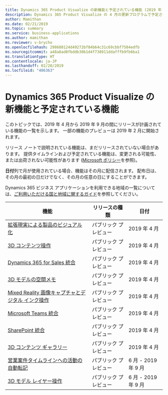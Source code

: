 ```yaml
---
title: Dynamics 365 Product Visualize の新機能と予定されている機能 (2019 年 4 月)
description: Dynamics 365 Product Visualize の 4 月の更新プログラムで予定されている機能の一覧
author: Mamithan
ms.date: 02/21/2019
ms.topic: summary
ms.service: business-applications
ms.author: mamithan
ms.reviewer: v-brycho
ms.openlocfilehash: 298680124d49272bf84b64c31c69cbbf7584edfb
ms.sourcegitcommit: a48a8ad8fbddb30b1d4f738911ddafffb9fb6ba1
ms.translationtype: HT
ms.contentlocale: ja-JP
ms.lasthandoff: 02/20/2019
ms.locfileid: "406363"
---
```

#  <a name="whats-new-and-planned-for-dynamics-365-product-visualize"></a>Dynamics 365 Product Visualize の新機能と予定されている機能

このトピックでは、2019 年 4 月から 2019 年 9 月の間にリリースが計画されている機能の一覧を示します。 一部の機能のプレビューは 2019 年 2 月に開始されます。

リリース ノートで説明されている機能は、まだリリースされていない場合があります。 提供タイムラインおよび予定されている機能は、変更される可能性、または出荷されない可能性があります ([Microsoft ポリシー](https://go.microsoft.com/fwlink/p/?linkid=2007332)を参照)。

**日付**列で月が使用されている場合、機能はその月に配信されます。 配布日は、その月の最初の日だけでなく、その月の任意の日にすることができます。

Dynamics 365 ビジネス アプリケーションを利用できる地域の一覧については、[ご利用いただける国と地域に関するガイド](https://aka.ms/dynamics_365_international_availability_deck)を参照してください。


| 機能                                                      | リリースの種類   | 日付        |
|--------------------------------------------------------------|----------------|-----------------------------|
| [拡張現実による製品のビジュアル化](product-visualization.md)      | パブリック プレビュー | 2019 年 4 月 |
| [3D コンテンツ操作](3D-content-manipulation.md)| パブリック プレビュー | 2019 年 4 月 |
| [Dynamics 365 for Sales 統合](D365-integration.md)                    | パブリック プレビュー | 2019 年 4 月 |
| [3D モデルの空間メモ](spatial-notes.md)                    | パブリック プレビュー | 2019 年 4 月 |
| [Mixed Reality 画像キャプチャとデジタル インク操作](image-digital-inking.md)                    | パブリック プレビュー | 2019 年 4 月 |
| [Microsoft Teams 統合](teams-integration.md)                    | パブリック プレビュー | 2019 年 4 月 |
| [SharePoint 統合](sharepoint-integration.md)                    | パブリック プレビュー | 2019 年 4 月 |
| [3D コンテンツ ギャラリー](3D-content-gallery.md)                    | パブリック プレビュー | 2019 年 4 月 |
| [営業案件タイムラインへの活動の自動転記](automatic-activity-posting.md)                    | パブリック プレビュー | 6 月 - 2019 年 9 月 |
| [3D モデル レイヤー操作](3D-model-layers.md)                    | パブリック プレビュー | 6 月 - 2019 年 9 月 |

